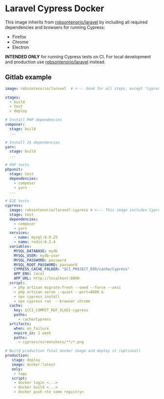 # Laravel Cypress Docker

This image inherits from [robsontenorio/laravel](https://github.com/robsontenorio/laravel-docker) by including all required dependencies and browsers for running Cypress:
 - Firefox
 - Chrome
 - Electron

 **INTENDED ONLY** for running Cypress tests on CI. For local development and production use [robsontenorio/laravel](https://github.com/robsontenorio/laravel-docker) instead.


## Gitlab example

```yaml
image: robsontenorio/laravel  # <--- Good for all steps, except "cypress"

stages:
  - build
  - test
  - deploy

# Install PHP dependencies
composer:  
  stage: build
  ...

# Install JS dependencies
yarn:  
  stage: build  
  ...

# PHP tests
phpunit:  
  stage: test
  dependencies:
    - composer
    - yarn    
  ...

# E2E tests 
cypress:
  image: robsontenorio/laravel-cypress # <--- This image includes Cypress dependencies
  stage: test
  dependencies:
    - composer
    - yarn    
  services:
    - name: mysql:8.0.25
    - name: redis:6.2.4
  variables:        
    MYSQL_DATABASE: mydb
    MYSQL_USER: mydb-user
    MYSQL_PASSWORD: password
    MYSQL_ROOT_PASSWORD: password    
    CYPRESS_CACHE_FOLDER: "$CI_PROJECT_DIR/cache/Cypress"    
    APP_ENV: local
    APP_URL: http://localhost:8080
  script:
    - php artisan migrate:fresh --seed --force --ansi
    - php artisan serve --quiet --port=8080 &        
    - npx cypress install        
    - npx cypress run  --browser chrome
  cache:
    key: ${CI_COMMIT_REF_SLUG}-cypress
    paths:
      - cache/Cypress
  artifacts:
    when: on_failure
    expire_in: 1 week    
    paths:      
      - cypress/screenshots/**/*.png

# Build production final docker image and deploy it (optional)
production:
   stage: deploy
   image: docker:latest
   only:
    - tags
   script:
    - docker login <...>
    - docker build <...>
    - docker push <to some registry>
```